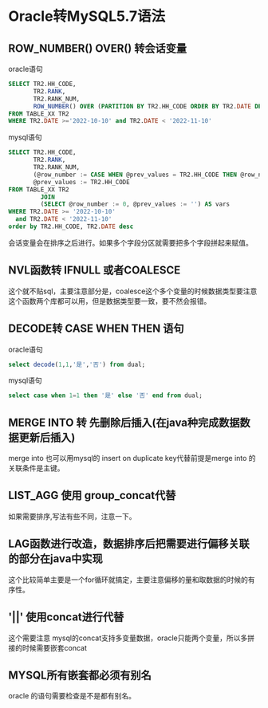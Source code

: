 # Oracle转MySQL5.7语法

## ROW_NUMBER() OVER() 转会话变量
oracle语句
```sql
SELECT TR2.HH_CODE,
       TR2.RANK,
       TR2.RANK_NUM,
       ROW_NUMBER() OVER (PARTITION BY TR2.HH_CODE ORDER BY TR2.DATE DESC) RN
FROM TABLE_XX TR2
WHERE TR2.DATE >='2022-10-10' and TR2.DATE < '2022-11-10'
```
mysql语句
```sql
SELECT TR2.HH_CODE,
       TR2.RANK,
       TR2.RANK_NUM,
       (@row_number := CASE WHEN @prev_values = TR2.HH_CODE THEN @row_number + 1 ELSE 1 END) AS RN,
       @prev_values := TR2.HH_CODE                                                           AS dummy
FROM TABLE_XX TR2
         JOIN
         (SELECT @row_number := 0, @prev_values := '') AS vars
WHERE TR2.DATE >= '2022-10-10'
  and TR2.DATE < '2022-11-10'
order by TR2.HH_CODE, TR2.DATE desc
```
会话变量会在排序之后进行。如果多个字段分区就需要把多个字段拼起来赋值。

## NVL函数转 IFNULL 或者COALESCE

这个就不贴sql，主要注意部分是，coalesce这个多个变量的时候数据类型要注意这个函数两个库都可以用，但是数据类型要一致，要不然会报错。

## DECODE转 CASE WHEN THEN 语句
oracle语句
```sql
select decode(1,1,'是','否') from dual;
```
mysql语句
```sql
select case when 1=1 then '是' else '否' end from dual;
```

## MERGE INTO 转 先删除后插入(在java种完成数据数据更新后插入)

merge into 也可以用mysql的 insert on duplicate key代替前提是merge into 的关联条件是主键。

## LIST_AGG 使用 group_concat代替

如果需要排序,写法有些不同，注意一下。

## LAG函数进行改造，数据排序后把需要进行偏移关联的部分在java中实现

这个比较简单主要是一个for循环就搞定，主要注意偏移的量和取数据的时候的有序性。

## '||' 使用concat进行代替
这个需要注意 mysql的concat支持多变量数据，oracle只能两个变量，所以多拼接的时候需要嵌套concat


## MYSQL所有嵌套都必须有别名
oracle 的语句需要检查是不是都有别名。